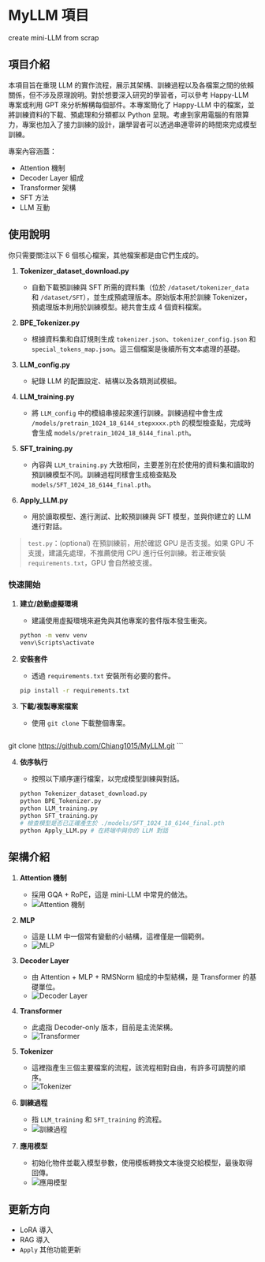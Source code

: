 # MyLLM 項目
create mini-LLM from scrap

## 項目介紹

本項目旨在重現 LLM 的實作流程，展示其架構、訓練過程以及各檔案之間的依賴關係，但不涉及原理說明。對於想要深入研究的學習者，可以參考 Happy-LLM 專案或利用 GPT 來分析解構每個部件。本專案簡化了 Happy-LLM 中的檔案，並將訓練資料的下載、預處理和分類都以 Python 呈現。考慮到家用電腦的有限算力，專案也加入了接力訓練的設計，讓學習者可以透過串連零碎的時間來完成模型訓練。

專案內容涵蓋：
* Attention 機制
* Decoder Layer 組成
* Transformer 架構
* SFT 方法
* LLM 互動

## 使用說明

你只需要關注以下 6 個核心檔案，其他檔案都是由它們生成的。

1.  **Tokenizer_dataset_download.py**
    * 自動下載預訓練與 SFT 所需的資料集（位於 `/dataset/tokenizer_data` 和 `/dataset/SFT`），並生成預處理版本。原始版本用於訓練 Tokenizer，預處理版本則用於訓練模型。總共會生成 4 個資料檔案。

2.  **BPE_Tokenizer.py**
    * 根據資料集和自訂規則生成 `tokenizer.json`、`tokenizer_config.json` 和 `special_tokens_map.json`。這三個檔案是後續所有文本處理的基礎。

3.  **LLM_config.py**
    * 紀錄 LLM 的配置設定、結構以及各類測試模組。

4.  **LLM_training.py**
    * 將 `LLM_config` 中的模組串接起來進行訓練。訓練過程中會生成 `/models/pretrain_1024_18_6144_stepxxxx.pth` 的模型檢查點，完成時會生成 `models/pretrain_1024_18_6144_final.pth`。

5.  **SFT_training.py**
    * 內容與 `LLM_training.py` 大致相同，主要差別在於使用的資料集和讀取的預訓練模型不同。訓練過程同樣會生成檢查點及 `models/SFT_1024_18_6144_final.pth`。

6.  **Apply_LLM.py**
    * 用於讀取模型、進行測試、比較預訓練與 SFT 模型，並與你建立的 LLM 進行對話。

> `test.py`：(optional) 在預訓練前，用於確認 GPU 是否支援。如果 GPU 不支援，建議先處理，不推薦使用 CPU 進行任何訓練。若正確安裝 `requirements.txt`，GPU 會自然被支援。

### 快速開始

1.  **建立/啟動虛擬環境**
    * 建議使用虛擬環境來避免與其他專案的套件版本發生衝突。

    ```bash
    python -m venv venv
    venv\Scripts\activate
    ```

2.  **安裝套件**
    * 透過 `requirements.txt` 安裝所有必要的套件。

    ```bash
    pip install -r requirements.txt
    ```

3.  **下載/複製專案檔案**
    * 使用 `git clone` 下載整個專案。

    ```bash
   git clone https://github.com/Chiang1015/MyLLM.git
    ```

4.  **依序執行**
    * 按照以下順序運行檔案，以完成模型訓練與對話。

    ```bash
    python Tokenizer_dataset_download.py
    python BPE_Tokenizer.py
    python LLM_training.py
    python SFT_training.py
    # 檢查模型是否已正確產生於 ./models/SFT_1024_18_6144_final.pth
    python Apply_LLM.py # 在終端中與你的 LLM 對話
    ```

## 架構介紹

1.  **Attention 機制**
    * 採用 GQA + RoPE，這是 mini-LLM 中常見的做法。
    * ![Attention 機制](picture/Attention.bmp)

2.  **MLP**
    * 這是 LLM 中一個常有變動的小結構，這裡僅是一個範例。
    * ![MLP](picture/MLP.bmp)

3.  **Decoder Layer**
    * 由 Attention + MLP + RMSNorm 組成的中型結構，是 Transformer 的基礎單位。
    * ![Decoder Layer](picture/Decoder_layer.bmp)

4.  **Transformer**
    * 此處指 Decoder-only 版本，目前是主流架構。
    * ![Transformer](picture/Transformer.bmp)

5.  **Tokenizer**
    * 這裡指產生三個主要檔案的流程，該流程相對自由，有許多可調整的順序。
    * ![Tokenizer](picture/dataset.bmp)

6.  **訓練過程**
    * 指 `LLM_training` 和 `SFT_training` 的流程。
    * ![訓練過程](picture/training.bmp)

7.  **應用模型**
    * 初始化物件並載入模型參數，使用模板轉換文本後提交給模型，最後取得回傳。
    * ![應用模型](picture/apply.bmp)

## 更新方向

* LoRA 導入
* RAG 導入
* `Apply` 其他功能更新
